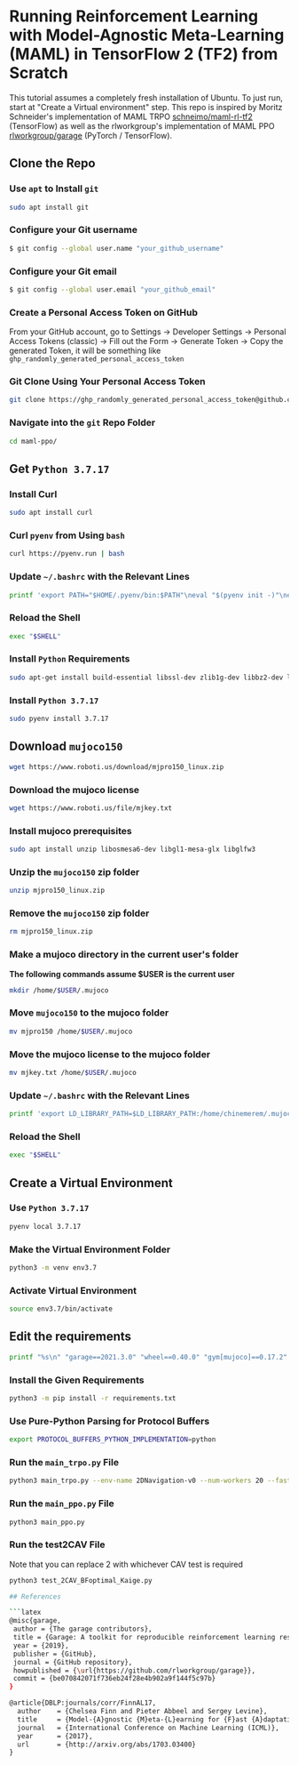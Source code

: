 # Running Reinforcement Learning with Model-Agnostic Meta-Learning (MAML) in TensorFlow 2 (TF2) from Scratch

This tutorial assumes a completely fresh installation of Ubuntu. To just run,
start at "Create a Virtual environment" step.
This repo is inspired by Moritz Schneider's implementation of MAML TRPO
[schneimo/maml-rl-tf2](https://github.com/schneimo/maml-rl-tf2/) (TensorFlow) as
well as the rlworkgroup's implementation of MAML PPO
[rlworkgroup/garage](https://github.com/rlworkgroup/garage) (PyTorch /
TensorFlow).

## Clone the Repo

### Use `apt` to Install `git`
```bash
sudo apt install git
```

### Configure your Git username
```bash
$ git config --global user.name "your_github_username"
```

### Configure your Git email
```bash
$ git config --global user.email "your_github_email"
```

### Create a Personal Access Token on GitHub
From your GitHub account, go to Settings → Developer Settings → Personal Access
Tokens (classic) → Fill out the Form →  Generate Token → Copy the
generated Token, it will be something like 
`ghp_randomly_generated_personal_access_token`

### Git Clone Using Your Personal Access Token
```bash
git clone https://ghp_randomly_generated_personal_access_token@github.com/ChinemeremChigbo/maml-ppo.git
```

### Navigate into the `git` Repo Folder
```bash
cd maml-ppo/
```

## Get `Python 3.7.17`

### Install Curl
```bash
sudo apt install curl
```

### Curl `pyenv` from Using `bash`
```bash
curl https://pyenv.run | bash
```

### Update `~/.bashrc` with the Relevant Lines
```bash
printf 'export PATH="$HOME/.pyenv/bin:$PATH"\neval "$(pyenv init -)"\neval "$(pyenv virtualenv-init -)"' >> ~/.bashrc
```

### Reload the Shell
```bash
exec "$SHELL"
```

### Install `Python` Requirements
```bash
sudo apt-get install build-essential libssl-dev zlib1g-dev libbz2-dev libreadline-dev libsqlite3-dev curl libncursesw5-dev xz-utils tk-dev libxml2-dev libxmlsec1-dev libffi-dev liblzma-dev
```

### Install `Python 3.7.17`
```bash
sudo pyenv install 3.7.17
```
## Download `mujoco150`

```bash
wget https://www.roboti.us/download/mjpro150_linux.zip
```

### Download the mujoco license
```bash
wget https://www.roboti.us/file/mjkey.txt
```

### Install mujoco prerequisites
```bash
sudo apt install unzip libosmesa6-dev libgl1-mesa-glx libglfw3
```

### Unzip the `mujoco150` zip folder
```bash
unzip mjpro150_linux.zip
```

### Remove the `mujoco150` zip folder
```bash
rm mjpro150_linux.zip
```

### Make a mujoco directory in the current user's folder
**The following commands assume $USER is the current user**
```bash
mkdir /home/$USER/.mujoco
```

### Move `mujoco150` to the mujoco folder
```bash
mv mjpro150 /home/$USER/.mujoco
```

### Move the mujoco license to the mujoco folder
```bash
mv mjkey.txt /home/$USER/.mujoco
```

### Update `~/.bashrc` with the Relevant Lines
```bash
printf 'export LD_LIBRARY_PATH=$LD_LIBRARY_PATH:/home/chinemerem/.mujoco/mjpro150/bin' >> ~/.bashrc
```

### Reload the Shell
```bash
exec "$SHELL"
```
## Create a Virtual Environment

### Use `Python 3.7.17`
```bash
pyenv local 3.7.17
```

### Make the Virtual Environment Folder
```bash
python3 -m venv env3.7
```
### Activate Virtual Environment
```bash
source env3.7/bin/activate
```
## Edit the requirements
```bash
printf "%s\n" "garage==2021.3.0" "wheel==0.40.0" "gym[mujoco]==0.17.2" "pytest==6.1.2" "sacred==0.8.1" "tensorboard==2.4.0" "tensorflow==2.3.1" "tensorflow-estimator==2.3.0" "coverage==5.3" "scipy==1.7.3" "matplotlib==3.5.3" "pandas==1.3.5" "sympy==1.10.1" > requirements.txt
```

### Install the Given Requirements
```bash
python3 -m pip install -r requirements.txt
```

### Use Pure-Python Parsing for Protocol Buffers
```bash
export PROTOCOL_BUFFERS_PYTHON_IMPLEMENTATION=python
```

### Run the `main_trpo.py` File
```bash
python3 main_trpo.py --env-name 2DNavigation-v0 --num-workers 20 --fast-lr 0.1 --max-kl 0.01 --fast-batch-size 20 --meta-batch-size 40 --num-layers 2 --hidden-size 100 --num-batches 500 --gamma 0.99 --tau 1.0 --cg-damping 1e-5 --ls-max-steps 15
```

### Run the `main_ppo.py` File
```bash
python3 main_ppo.py
```

### Run the test2CAV File
Note that you can replace 2 with whichever CAV test is required
```bash
python3 test_2CAV_BFoptimal_Kaige.py

## References

```latex
@misc{garage,
 author = {The garage contributors},
 title = {Garage: A toolkit for reproducible reinforcement learning research},
 year = {2019},
 publisher = {GitHub},
 journal = {GitHub repository},
 howpublished = {\url{https://github.com/rlworkgroup/garage}},
 commit = {be070842071f736eb24f28e4b902a9f144f5c97b}
}
```

```latex
@article{DBLP:journals/corr/FinnAL17,
  author    = {Chelsea Finn and Pieter Abbeel and Sergey Levine},
  title     = {Model-{A}gnostic {M}eta-{L}earning for {F}ast {A}daptation of {D}eep {N}etworks},
  journal   = {International Conference on Machine Learning (ICML)},
  year      = {2017},
  url       = {http://arxiv.org/abs/1703.03400}
}
```